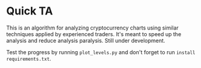 # Quick TA

This is an algorithm for analyzing cryptocurrency charts using similar techniques applied by experienced traders. It's meant to speed up the analysis and reduce analysis paralysis. Still under development.

Test the progress by running `plot_levels.py` and don't forget to run `install requirements.txt`.
